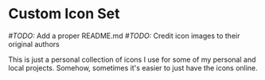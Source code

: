# Custom Icon Set

*#TODO:* Add a proper README.md
*#TODO:* Credit icon images to their original authors

This is just a personal collection of icons I use for some of my personal and
local projects. Somehow, sometimes it's easier to just have the icons online.
